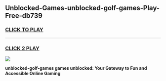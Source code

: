 
## Unblocked-Games-unblocked-golf-games-Play-Free-db739
<h3>
<a href="https://premium76.site?title=unblocked-golf-games&ref=23A">CLICK TO PLAY</a></h3>
<hr>

<h3>
<a href="https://premium76.site?title=unblocked-golf-games&ref=23A">CLICK 2 PLAY</a>
  
</h3>

<a href="https://premium76.site?title=unblocked-golf-games&ref=23A"><img src="https://clearcache.store/games.png"></a>


**unblocked-golf-games games unblocked: Your Gateway to Fun and Accessible Online Gaming**
